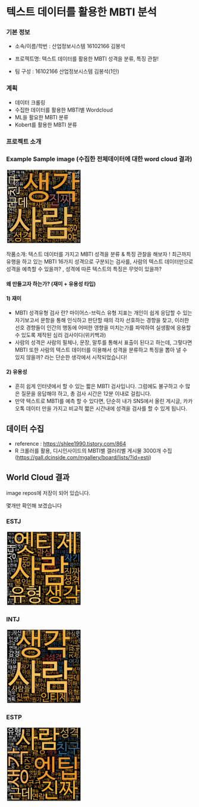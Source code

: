 # 텍스트 데이터를 활용한 MBTI 분석

### 기본 정보 
+ 소속/이름/학번 : 산업정보시스템 16102166 김봉석

+ 프로젝트명: 텍스트 데이터를 활용한 MBTI 성격을 분류, 특징 관찰!  

+ 팀 구성 : 16102166 산업정보시스템 김봉석(1인)

### 계획
 + 데이터 크롤링
 + 수집한 데이터를 활용한 MBTI별 Wordcloud
 + ML을 활요한 MBTI 분류
 + Kobert를 활용한 MBTI 분류

### 프로젝트 소개

### Example Sample image (수집한 전체데이터에 대한 word cloud 결과)
<img src="https://github.com/bongseokkim/natural-language-processing/blob/main/image/total_personlity.png"  width="40%">


작품소개:  텍스트 데이터를 가지고 MBTI 성격을 분류 & 특징 관찰을 해보자 ! 
최근까지 유행을 하고 있는 MBTI 16가지 성격으로 구분되는 검사를, 사람의 텍스트 데이터만으로 성격을 예측할 수 있을까? , 성격에 따른 텍스트의 특징은 무엇이 있을까?


#### 왜 만들고자 하는가? (재미 + 유용성 타입)

#### 1) 재미 
+ MBTI 성격유형 검사 란?
마이어스-브릭스 유형 지표는 개인이 쉽게 응답할 수 있는 자기보고서 문항을 통해 인식하고 판단할 때의 각자 선호하는 경향을 찾고, 이러한 선호 경향들이 인간의 행동에 어떠한 영향을 미치는가를 파악하여 실생활에 응용할 수 있도록 제작된 심리 검사이다(위키백과)
+ 사람의 성격은 사람의 필체나, 문장, 말투를 통해서 표출이 된다고 하는데, 그렇다면 MBTI 또한 사람의 텍스트 데이터를 이용해서 성격을 분류하고 특징을 뽑아 낼 수 있지 않을까? 라는 단순한 생각에서 시작되었습니다!

#### 2) 유용성 
+ 흔히 쉽게 인터넷에서 할 수 있는 짧은 MBTI 검사입니다. 그럼에도 불구하고 수 많은 질문을 응답해야 하고, 총 검사 시간은 12분 이내로 걸립니다. 
+ 만약 텍스트로 MBTI를 예측 할 수 있다면, 단순히 내가 SNS에서 올린 게시글, 카카오톡 데이터 만을 가지고 비교적 짧은 시간내에 성격을 검사를 할 수 있게 됩니다.

## 데이터 수집 
+ reference : https://shlee1990.tistory.com/864
+ R 크롤러를 활용, 디시인사이드의 MBTI별 갤러리별 게시물 3000개 수집 (https://gall.dcinside.com/mgallery/board/lists/?id=estj)

## World Cloud 결과
image repos에 저장이 되어 있습니다.

몇개만 확인해 보겠습니다

### ESTJ 
<img src="https://github.com/bongseokkim/natural-language-processing/blob/main/image/ESTJ.png"  width="40%">


### INTJ 
<img src="https://github.com/bongseokkim/natural-language-processing/blob/main/image/INTJ.png"  width="40%">


### ESTP 
<img src="https://github.com/bongseokkim/natural-language-processing/blob/main/image/ESTP.png"  width="40%">



